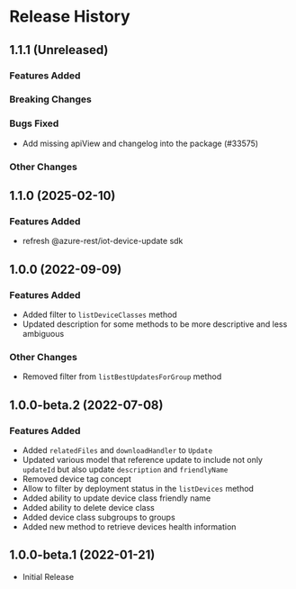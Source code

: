 # Release History

## 1.1.1 (Unreleased)

### Features Added

### Breaking Changes

### Bugs Fixed

- Add missing apiView and changelog into the package (#33575)

### Other Changes

## 1.1.0 (2025-02-10)

### Features Added
- refresh @azure-rest/iot-device-update sdk

## 1.0.0 (2022-09-09)

### Features Added
- Added filter to `listDeviceClasses` method
- Updated description for some methods to be more descriptive and less ambiguous

### Other Changes
- Removed filter from `listBestUpdatesForGroup` method

## 1.0.0-beta.2 (2022-07-08)

### Features Added

- Added `relatedFiles` and `downloadHandler` to `Update`
- Updated various model that reference update to include not only `updateId` but also update `description` and `friendlyName`
- Removed device tag concept
- Allow to filter by deployment status in the `listDevices` method
- Added ability to update device class friendly name
- Added ability to delete device class
- Added device class subgroups to groups
- Added new method to retrieve devices health information

## 1.0.0-beta.1 (2022-01-21)

  - Initial Release
